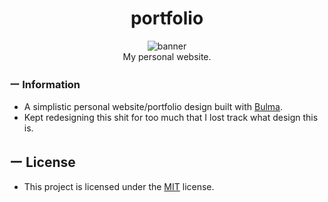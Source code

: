 <div align="center">
    <!-- LOGO -->
    <h1>portfolio</h1>
    <img src="https://wakatime.com/badge/github/LichKing112/portfolio.svg?style=for-the-badge" alt="banner" align="center" />
    <br/>
    <span>My personal website.</span>
</div>

### ー Information

-   A simplistic personal website/portfolio design built with [Bulma](https://bulma.io).
-   Kept redesigning this shit for too much that I lost track what design this is.

## ー License

-   This project is licensed under the [MIT](LICENSE) license.
